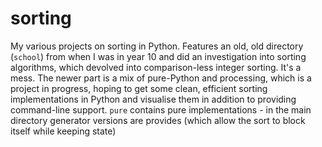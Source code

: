 # sorting
My various projects on sorting in Python. Features an old, old directory (`school`) from when I was in year 10 and did an investigation into sorting algorithms, which devolved into comparison-less integer sorting. It's a mess. The newer part is a mix of pure-Python and processing, which is a project in progress, hoping to get some clean, efficient sorting implementations in Python and visualise them in addition to providing command-line support. `pure` contains pure implementations - in the main directory generator versions are provides (which allow the sort to block itself while keeping state)
